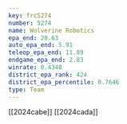 ```yaml
---
key: frc5274
number: 5274
name: Wolverine Robotics
epa_end: 20.63
auto_epa_end: 5.91
teleop_epa_end: 11.89
endgame_epa_end: 2.83
winrate: 0.4348
district_epa_rank: 424
district_epa_percentile: 0.7646
type: Team
---
```

[[2024cabe]]
[[2024cada]]
